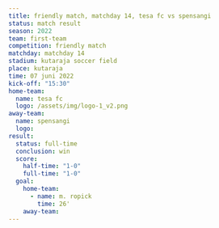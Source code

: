 ```yaml
---
title: friendly match, matchday 14, tesa fc vs spensangi
status: match result
season: 2022
team: first-team
competition: friendly match
matchday: matchday 14
stadium: kutaraja soccer field
place: kutaraja
time: 07 juni 2022
kick-off: "15:30"
home-team:
  name: tesa fc
  logo: /assets/img/logo-1_v2.png
away-team:
  name: spensangi
  logo: 
result:
  status: full-time
  conclusion: win
  score:
    half-time: "1-0"
    full-time: "1-0"
  goal:
    home-team:
      - name: m. ropick
        time: 26'
    away-team:
---
```

